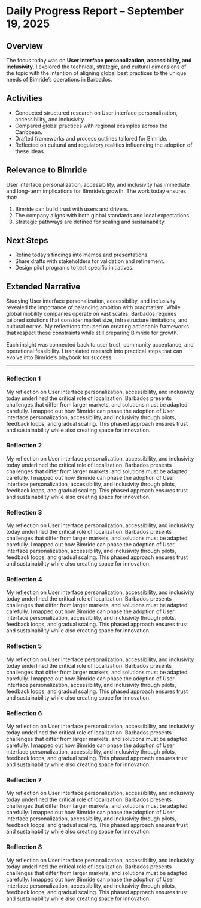 # Daily Progress Report – September 19, 2025

## Overview
The focus today was on **User interface personalization, accessibility, and inclusivity**. I explored the technical, strategic, and cultural dimensions of the topic with the intention of aligning global best practices to the unique needs of Bimride’s operations in Barbados.

## Activities
- Conducted structured research on User interface personalization, accessibility, and inclusivity.  
- Compared global practices with regional examples across the Caribbean.  
- Drafted frameworks and process outlines tailored for Bimride.  
- Reflected on cultural and regulatory realities influencing the adoption of these ideas.  

## Relevance to Bimride
User interface personalization, accessibility, and inclusivity has immediate and long-term implications for Bimride’s growth. The work today ensures that:  
1. Bimride can build trust with users and drivers.  
2. The company aligns with both global standards and local expectations.  
3. Strategic pathways are defined for scaling and sustainability.  

## Next Steps
- Refine today’s findings into memos and presentations.  
- Share drafts with stakeholders for validation and refinement.  
- Design pilot programs to test specific initiatives.  

## Extended Narrative
Studying User interface personalization, accessibility, and inclusivity revealed the importance of balancing ambition with pragmatism. While global mobility companies operate on vast scales, Barbados requires tailored solutions that consider market size, infrastructure limitations, and cultural norms. My reflections focused on creating actionable frameworks that respect these constraints while still preparing Bimride for growth.  

Each insight was connected back to user trust, community acceptance, and operational feasibility. I translated research into practical steps that can evolve into Bimride’s playbook for success.  

---
### Reflection 1
My reflection on User interface personalization, accessibility, and inclusivity today underlined the critical role of localization. Barbados presents challenges that differ from larger markets, and solutions must be adapted carefully. I mapped out how Bimride can phase the adoption of User interface personalization, accessibility, and inclusivity through pilots, feedback loops, and gradual scaling. This phased approach ensures trust and sustainability while also creating space for innovation.

### Reflection 2
My reflection on User interface personalization, accessibility, and inclusivity today underlined the critical role of localization. Barbados presents challenges that differ from larger markets, and solutions must be adapted carefully. I mapped out how Bimride can phase the adoption of User interface personalization, accessibility, and inclusivity through pilots, feedback loops, and gradual scaling. This phased approach ensures trust and sustainability while also creating space for innovation.

### Reflection 3
My reflection on User interface personalization, accessibility, and inclusivity today underlined the critical role of localization. Barbados presents challenges that differ from larger markets, and solutions must be adapted carefully. I mapped out how Bimride can phase the adoption of User interface personalization, accessibility, and inclusivity through pilots, feedback loops, and gradual scaling. This phased approach ensures trust and sustainability while also creating space for innovation.

### Reflection 4
My reflection on User interface personalization, accessibility, and inclusivity today underlined the critical role of localization. Barbados presents challenges that differ from larger markets, and solutions must be adapted carefully. I mapped out how Bimride can phase the adoption of User interface personalization, accessibility, and inclusivity through pilots, feedback loops, and gradual scaling. This phased approach ensures trust and sustainability while also creating space for innovation.

### Reflection 5
My reflection on User interface personalization, accessibility, and inclusivity today underlined the critical role of localization. Barbados presents challenges that differ from larger markets, and solutions must be adapted carefully. I mapped out how Bimride can phase the adoption of User interface personalization, accessibility, and inclusivity through pilots, feedback loops, and gradual scaling. This phased approach ensures trust and sustainability while also creating space for innovation.

### Reflection 6
My reflection on User interface personalization, accessibility, and inclusivity today underlined the critical role of localization. Barbados presents challenges that differ from larger markets, and solutions must be adapted carefully. I mapped out how Bimride can phase the adoption of User interface personalization, accessibility, and inclusivity through pilots, feedback loops, and gradual scaling. This phased approach ensures trust and sustainability while also creating space for innovation.

### Reflection 7
My reflection on User interface personalization, accessibility, and inclusivity today underlined the critical role of localization. Barbados presents challenges that differ from larger markets, and solutions must be adapted carefully. I mapped out how Bimride can phase the adoption of User interface personalization, accessibility, and inclusivity through pilots, feedback loops, and gradual scaling. This phased approach ensures trust and sustainability while also creating space for innovation.

### Reflection 8
My reflection on User interface personalization, accessibility, and inclusivity today underlined the critical role of localization. Barbados presents challenges that differ from larger markets, and solutions must be adapted carefully. I mapped out how Bimride can phase the adoption of User interface personalization, accessibility, and inclusivity through pilots, feedback loops, and gradual scaling. This phased approach ensures trust and sustainability while also creating space for innovation.
